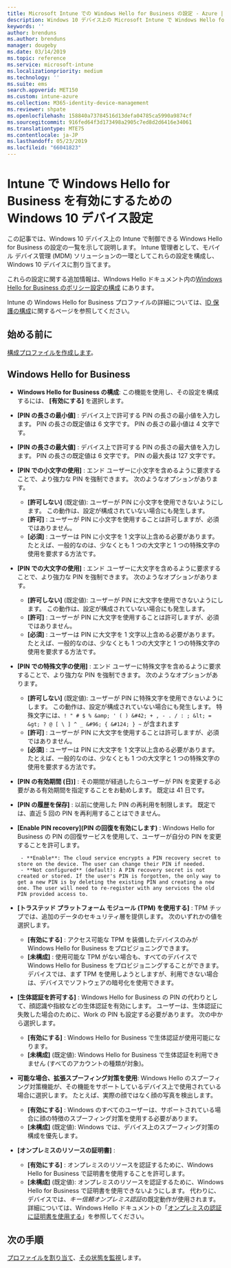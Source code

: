 ```yaml
---
title: Microsoft Intune での Windows Hello for Business の設定 - Azure | Microsoft Docs
description: Windows 10 デバイス上の Microsoft Intune で Windows Hello for Business を使用および構成するための ID 保護プロファイル内のすべての PIN、生体認証、およびスプーフィング防止の設定の一覧を示します。
keywords: ''
author: brenduns
ms.author: brenduns
manager: dougeby
ms.date: 03/14/2019
ms.topic: reference
ms.service: microsoft-intune
ms.localizationpriority: medium
ms.technology: ''
ms.suite: ems
search.appverid: MET150
ms.custom: intune-azure
ms.collection: M365-identity-device-management
ms.reviewer: shpate
ms.openlocfilehash: 158840a73784516d13defa04785ca5990a9874cf
ms.sourcegitcommit: 916fed64f3d173498a2905c7ed8d2d6416e34061
ms.translationtype: MTE75
ms.contentlocale: ja-JP
ms.lasthandoff: 05/23/2019
ms.locfileid: "66041823"
---
```

# <a name="windows-10-device-settings-to-enable-windows-hello-for-business-in-intune"></a>Intune で Windows Hello for Business を有効にするための Windows 10 デバイス設定

この記事では、Windows 10 デバイス上の Intune で制御できる Windows Hello for Business の設定の一覧を示して説明します。 Intune 管理者として、モバイル デバイス管理 (MDM) ソリューションの一環としてこれらの設定を構成し、Windows 10 デバイスに割り当てます。 

これらの設定に関する追加情報は、WIndows Hello ドキュメント内の[Windows Hello for Business のポリシー設定の構成](https://docs.microsoft.com/windows/security/identity-protection/hello-for-business/hello-cert-trust-policy-settings) にあります。


Intune の Windows Hello for Business プロファイルの詳細については、[ID 保護の構成](identity-protection-configure.md)に関するページを参照してください。

## <a name="before-you-begin"></a>始める前に

[構成プロファイルを作成します](identity-protection-configure.md#create-the-device-profile)。

## <a name="windows-hello-for-business"></a>Windows Hello for Business

- **Windows Hello for Business の構成**: この機能を使用し、その設定を構成するには、 **[有効にする]** を選択します。
- **[PIN の長さの最小値]** : デバイス上で許可する PIN の長さの最小値を入力します。 PIN の長さの既定値は 6 文字です。 PIN の長さの最小値は 4 文字です。
- **[PIN の長さの最大値]** : デバイス上で許可する PIN の長さの最大値を入力します。 PIN の長さの既定値は 6 文字です。 PIN の最大長は 127 文字です。  
- **[PIN での小文字の使用]** : エンド ユーザーに小文字を含めるように要求することで、より強力な PIN を強制できます。 次のようなオプションがあります。

  - **[許可しない]** (既定値): ユーザーが PIN に小文字を使用できないようにします。 この動作は、設定が構成されていない場合にも発生します。
  - **[許可]** : ユーザーが PIN に小文字を使用することは許可しますが、必須ではありません。
  - **[必須]** : ユーザーは PIN に小文字を 1 文字以上含める必要があります。 たとえば、一般的なのは、少なくとも 1 つの大文字と 1 つの特殊文字の使用を要求する方法です。

- **[PIN での大文字の使用]** : エンド ユーザーに大文字を含めるように要求することで、より強力な PIN を強制できます。 次のようなオプションがあります。

  - **[許可しない]** (既定値): ユーザーが PIN に大文字を使用できないようにします。 この動作は、設定が構成されていない場合にも発生します。
  - **[許可]** : ユーザーが PIN に大文字を使用することは許可しますが、必須ではありません。
  - **[必須]** : ユーザーは PIN に大文字を 1 文字以上含める必要があります。 たとえば、一般的なのは、少なくとも 1 つの大文字と 1 つの特殊文字の使用を要求する方法です。

- **[PIN での特殊文字の使用]** : エンド ユーザーに特殊文字を含めるように要求することで、より強力な PIN を強制できます。 次のようなオプションがあります。

  - **[許可しない]** (既定値): ユーザーが PIN に特殊文字を使用できないようにします。 この動作は、設定が構成されていない場合にも発生します。
    特殊文字には、`! " # $ % &amp; ' ( ) &#42; + , - . / : ; &lt; = &gt; ? @ [ \ ] ^ _ &#96; { &#124; } ~` が含まれます
  - **[許可]** : ユーザーが PIN に大文字を使用することは許可しますが、必須ではありません。
  - **[必須]** : ユーザーは PIN に大文字を 1 文字以上含める必要があります。 たとえば、一般的なのは、少なくとも 1 つの大文字と 1 つの特殊文字の使用を要求する方法です。

- **[PIN の有効期間 (日)]** : その期間が経過したらユーザーが PIN を変更する必要がある有効期間を指定することをお勧めします。 既定は 41 日です。

- **[PIN の履歴を保存]** : 以前に使用した PIN の再利用を制限します。 既定では、直近 5 回の PIN を再利用することはできません。  
- **[Enable PIN recovery]\(PIN の回復を有効にします\)** : Windows Hello for Business の PIN の回復サービスを使用して、ユーザーが自分の PIN を変更することを許可します。

       - **Enable**: The cloud service encrypts a PIN recovery secret to store on the device. The user can change their PIN if needed.  
       - **Not configured** (default): A PIN recovery secret is not created or stored. If the user's PIN is forgotten, the only way to get a new PIN is by deleting the existing PIN and creating a new one. The user will need to re-register with any services the old PIN provided access to.  

- **[トラステッド プラットフォーム モジュール (TPM) を使用する]** : TPM チップでは、追加のデータのセキュリティ層を提供します。 次のいずれかの値を選択します。  
  - **[有効にする]** : アクセス可能な TPM を装備したデバイスのみが Windows Hello for Business をプロビジョニングできます。
  - **[未構成]** : 使用可能な TPM がない場合も、すべてのデバイスで Windows Hello for Business をプロビジョニングすることができます。 デバイスでは、まず TPM を使用しようとしますが、利用できない場合は、デバイスでソフトウェアの暗号化を使用できます。  

- **[生体認証を許可する]** : Windows Hello for Business の PIN の代わりとして、顔認識や指紋などの生体認証を有効にします。 ユーザーは、生体認証に失敗した場合のために、Work の PIN も設定する必要があります。 次の中から選択します。

  - **[有効にする]** : Windows Hello for Business で生体認証が使用可能になります。
  - **[未構成]** (既定値): Windows Hello for Business で生体認証を利用できません (すべてのアカウントの種類が対象)。

- **可能な場合、拡張スプーフィング対策を使用**: Windows Hello のスプーフィング対策機能が、その機能をサポートしているデバイス上で使用されている場合に選択します。 たとえば、実際の顔ではなく顔の写真を検出します。

  - **[有効にする]** : Windows のすべてのユーザーは、サポートされている場合に顔の特徴のスプーフィング対策を使用する必要があります。  
  - **[未構成]** (既定値): Windows では、デバイス上のスプーフィング対策の構成を優先します。

- **[オンプレミスのリソースの証明書]** : 

  - **[有効にする]** : オンプレミスのリソースを認証するために、Windows Hello for Business で証明書を使用することを許可します。
  - **[未構成]** (既定値): オンプレミスのリソースを認証するために、Windows Hello for Business で証明書を使用できないようにします。 代わりに、デバイスでは、*キー信頼オンプレミス認証*の既定動作が使用されます。 詳細については、Windows Hello ドキュメントの「[オンプレミスの認証に証明書を使用する](https://docs.microsoft.com/windows/security/identity-protection/hello-for-business/hello-cert-trust-policy-settings#use-certificate-for-on-premises-authentication)」を参照してください。  
## <a name="next-steps"></a>次の手順

[プロファイルを割り当て](device-profile-assign.md)、[その状態を監視](device-profile-monitor.md)します。
